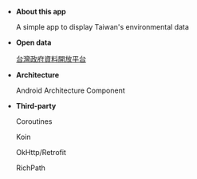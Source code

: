 * **About this app**

  A simple app to display Taiwan's environmental data

* **Open data**

  [台灣政府資料開放平台](https://data.gov.tw/)

* **Architecture**

  Android Architecture Component

* **Third-party**
  
  Coroutines
  
  Koin
  
  OkHttp/Retrofit

  RichPath

